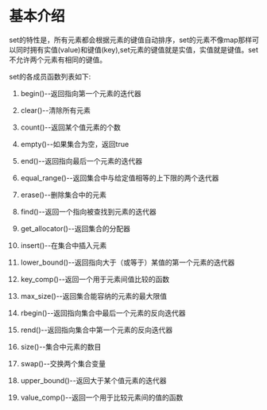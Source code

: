 # 基本介绍

set的特性是，所有元素都会根据元素的键值自动排序，set的元素不像map那样可以同时拥有实值(value)和键值(key),set元素的键值就是实值，实值就是键值。set不允许两个元素有相同的键值。

set的各成员函数列表如下:

1. begin()--返回指向第一个元素的迭代器

2. clear()--清除所有元素

3. count()--返回某个值元素的个数

4. empty()--如果集合为空，返回true

5. end()--返回指向最后一个元素的迭代器

6. equal_range()--返回集合中与给定值相等的上下限的两个迭代器

7. erase()--删除集合中的元素

8. find()--返回一个指向被查找到元素的迭代器

9. get_allocator()--返回集合的分配器

10. insert()--在集合中插入元素

11. lower_bound()--返回指向大于（或等于）某值的第一个元素的迭代器

12. key_comp()--返回一个用于元素间值比较的函数

13. max_size()--返回集合能容纳的元素的最大限值

14. rbegin()--返回指向集合中最后一个元素的反向迭代器

15. rend()--返回指向集合中第一个元素的反向迭代器

16. size()--集合中元素的数目

17. swap()--交换两个集合变量

18. upper_bound()--返回大于某个值元素的迭代器

19. value_comp()--返回一个用于比较元素间的值的函数
